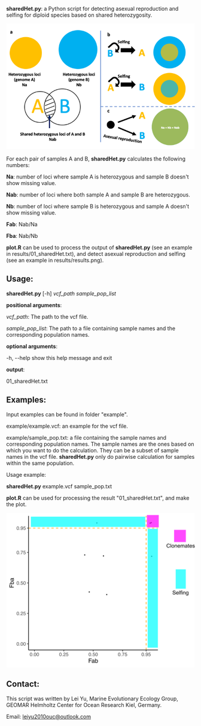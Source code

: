 **sharedHet.py**: a Python script for detecting asexual reproduction and selfing for diploid species based on shared heterozygosity.

![](./pics/illustration.png)



For each pair of samples A and B, **sharedHet.py** calculates the following numbers:

**Na**: number of loci where sample A is heterozygous and sample B doesn't show missing value.

**Nab**: number of loci where both sample A and sample B are heterozygous.

**Nb**: number of loci where sample B is heterozygous and sample A doesn't show missing value.

**Fab**: Nab/Na

**Fba**: Nab/Nb

**plot.R** can be used to process the output of **sharedHet.py** (see an example in results/01_sharedHet.txt), and detect asexual reproduction and selfing (see an example in results/results.png).

## Usage:
**sharedHet.py** [-h] *vcf_path* *sample_pop_list*

**positional arguments**:

  *vcf_path*:         The path to the vcf file.

  *sample_pop_list*:  The path to a file containing sample names and the corresponding population names.

**optional arguments**:

  -h, --help       show this help message and exit

**output**:

  01_sharedHet.txt

## Examples:
Input examples can be found in folder "example".

example/example.vcf: an example for the vcf file.

example/sample_pop.txt: a file containing the sample names and corresponding population names. The sample names are the ones based on which you want to do the calculation. They can be a subset of sample names in the vcf file. **sharedHet.py** only do pairwise calculation for samples within the same population.

Usage example:

**sharedHet.py** example.vcf sample_pop.txt

**plot.R** can be used for processing the result "01_sharedHet.txt", and make the plot.

![](./results/results.png)

## Contact:
This script was written by Lei Yu, Marine Evolutionary Ecology Group, GEOMAR Helmholtz Center for Ocean Research Kiel, Germany.

Email: leiyu2010ouc@outlook.com
